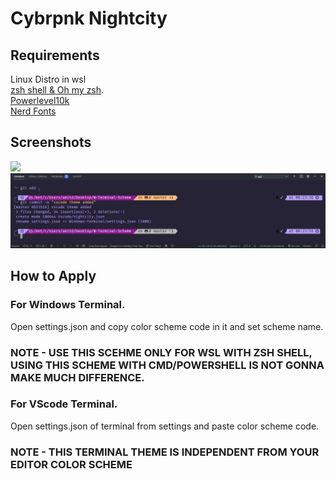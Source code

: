 # Cybrpnk Nightcity

## Requirements

Linux Distro in wsl <br>
[zsh shell & Oh my zsh](https://github.com/ohmyzsh/ohmyzsh).<br>
[Powerlevel10k](https://github.com/romkatv/powerlevel10k)<br>
[Nerd Fonts](https://github.com/ryanoasis/nerd-fonts)

## Screenshots

<img src = /screenshot/Wnightcity.jpg><br>
<img src = /screenshots/Vnightcity.jpg><br>

## How to Apply

### For Windows Terminal.

Open settings.json and copy color scheme code in it and set scheme name.<br>

### NOTE - USE THIS SCEHME ONLY FOR WSL WITH ZSH SHELL, USING THIS SCHEME WITH CMD/POWERSHELL IS NOT GONNA MAKE MUCH DIFFERENCE.

### For VScode Terminal.

Open settings.json of terminal from settings and paste color scheme code.<br>

### NOTE - THIS TERMINAL THEME IS INDEPENDENT FROM YOUR EDITOR COLOR SCHEME
